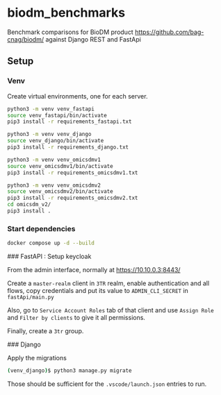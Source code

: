 # biodm_benchmarks

Benchmark comparisons for BioDM product https://github.com/bag-cnag/biodm/ against Django REST and FastApi

## Setup

### Venv
Create virtual environments, one for each server.

```sh
python3 -m venv venv_fastapi
source venv_fastapi/bin/activate
pip3 install -r requirements_fastapi.txt
```

```sh
python3 -m venv venv_django
source venv_django/bin/activate
pip3 install -r requirements_django.txt
```

```sh
python3 -m venv venv_omicsdmv1
source venv_omicsdmv1/bin/activate
pip3 install -r requirements_omicsdmv1.txt
```

```sh
python3 -m venv venv_omicsdmv2
source venv_omicsdmv2/bin/activate
pip3 install -r requirements_omicsdmv2.txt
cd omicsdm_v2/
pip3 install .
```

### Start dependencies

```sh 
docker compose up -d --build 
```

### FastAPI : Setup keycloak

From the admin interface, normally at https://10.10.0.3:8443/

Create a `master-realm` client in `3TR` realm, enable authentication and all flows, copy credentials
and put its value to `ADMIN_CLI_SECRET` in `fastApi/main.py`

Also, go to `Service Account Roles` tab of that client and use `Assign Role` and `Filter by clients`
to give it all permissions.

Finally, create a `3tr` group.

### Django

Apply the migrations

```sh
(venv_django)$ python3 manage.py migrate
```


Those should be sufficient for the `.vscode/launch.json` entries to run.
